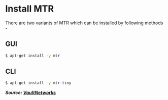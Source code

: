 # Install MTR

There are two variants of MTR which can be installed by following methods -

## GUI

```bash
$ apt-get install -y mtr
```

## CLI

```bash
$ apt-get install -y mtr-tiny
```

**_Source: [VaultNetworks](https://www.volico.com/wiki/pages/viewpage.action?pageId=26411025)_**
